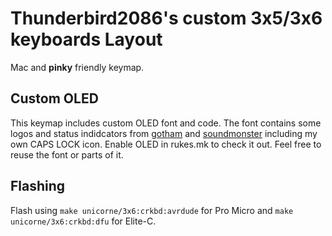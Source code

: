 # Thunderbird2086's custom 3x5/3x6 keyboards Layout

Mac and **pinky** friendly keymap.


## Custom OLED
This keymap includes custom OLED font and code. The font contains some logos and status indidcators from [gotham](https://github.com/qmk/qmk_firmware/tree/master/keyboards/crkbd/keymaps/gotham) and [soundmonster](https://github.com/qmk/qmk_firmware/tree/master/keyboards/crkbd/keymaps/soundmonster) including my own CAPS LOCK icon.  Enable OLED in rukes.mk to check it out. Feel free to reuse the font or parts of it.

## Flashing
Flash using `make unicorne/3x6:crkbd:avrdude` for Pro Micro and `make unicorne/3x6:crkbd:dfu` for Elite-C.
